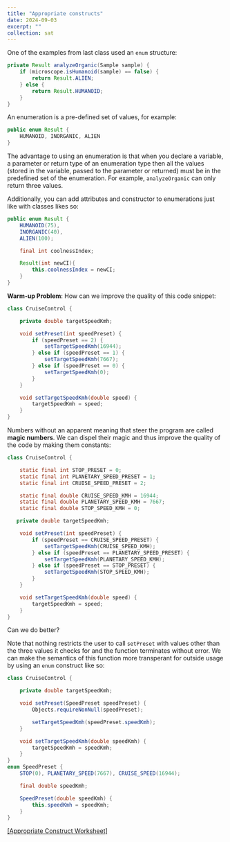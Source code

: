 ```yaml
---
title: "Appropriate constructs"
date: 2024-09-03
excerpt: ""
collection: sat
---
```


One of the examples from last class used an ```enum``` structure:

```Java
private Result analyzeOrganic(Sample sample) {
    if (microscope.isHumanoid(sample) == false) {
        return Result.ALIEN;
    } else {
        return Result.HUMANOID;
    }
}
```

An enumeration is a pre-defined set of values, for example:

```Java
public enum Result {
    HUMANOID, INORGANIC, ALIEN
}
```

The advantage to using an enumeration is that when you declare a variable, a parameter or return type of an enumeration type then all the values (stored in the variable, passed to the parameter or returned) must be in the predefined set of the enumeration. For example, ```analyzeOrganic``` can only return three values.

Additionally, you can add attributes and constructor to enumerations just like with classes likes so:

```Java
public enum Result {
    HUMANOID(75), 
    INORGANIC(40), 
    ALIEN(100);

    final int coolnessIndex;

    Result(int newCI){
        this.coolnessIndex = newCI;
    }
}
```

**Warm-up Problem**: How can we improve the quality of this code snippet:

```Java
class CruiseControl {

    private double targetSpeedKmh;

    void setPreset(int speedPreset) {
        if (speedPreset == 2) {
            setTargetSpeedKmh(16944);
        } else if (speedPreset == 1) {
            setTargetSpeedKmh(7667);
        } else if (speedPreset == 0) {
            setTargetSpeedKmh(0);
        }
    }

    void setTargetSpeedKmh(double speed) {
        targetSpeedKmh = speed;
    }
}
```

Numbers without an apparent meaning that steer the program are called **magic numbers**. We can dispel their magic and thus improve the quality of the code by making them constants:

```Java
class CruiseControl {

    static final int STOP_PRESET = 0;
    static final int PLANETARY_SPEED_PRESET = 1;
    static final int CRUISE_SPEED_PRESET = 2;

    static final double CRUISE_SPEED_KMH = 16944;
    static final double PLANETARY_SPEED_KMH = 7667;
    static final double STOP_SPEED_KMH = 0;

   private double targetSpeedKmh;

    void setPreset(int speedPreset) {
        if (speedPreset == CRUISE_SPEED_PRESET) {
            setTargetSpeedKmh(CRUISE_SPEED_KMH);
        } else if (speedPreset == PLANETARY_SPEED_PRESET) {
            setTargetSpeedKmh(PLANETARY_SPEED_KMH);
        } else if (speedPreset == STOP_PRESET) {
            setTargetSpeedKmh(STOP_SPEED_KMH);
        }
    }

    void setTargetSpeedKmh(double speed) {
        targetSpeedKmh = speed;
    }
}
```

Can we do better?

Note that nothing restricts the user to call ```setPreset``` with values other than the three values it checks for and the function terminates without error. We can make the semantics of this function more transperant for outside usage by using an ```enum``` construct like so:

```Java
class CruiseControl {

    private double targetSpeedKmh;

    void setPreset(SpeedPreset speedPreset) {
        Objects.requireNonNull(speedPreset);

        setTargetSpeedKmh(speedPreset.speedKmh);
    }

    void setTargetSpeedKmh(double speedKmh) {
        targetSpeedKmh = speedKmh;
    }
}
enum SpeedPreset {
    STOP(0), PLANETARY_SPEED(7667), CRUISE_SPEED(16944);

    final double speedKmh;

    SpeedPreset(double speedKmh) {
        this.speedKmh = speedKmh;
    }
}
```

[[Appropriate Construct Worksheet]](9_3.pdf)
